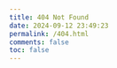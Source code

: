 ```yaml
---
title: 404 Not Found
date: 2024-09-12 23:49:23
permalink: /404.html
comments: false
toc: false
---
```

